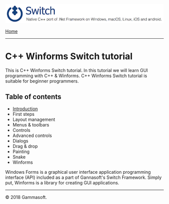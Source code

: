 [![Switch Header](../../Pictures/SwitchNativeC++port.png)](https://gammasoft71.wixsite.com/switch)

[Home](Home.md)

______________________________________________________________________________________________

# C++ Winforms Switch tutorial

This is C++ Winforms Switch tutorial. In this tutorial we will learn GUI programming with C++ & Winforms. C++ Winforms Switch tutorial is suitable for beginner programmers.

## Table of contents

* [Introduction](Introduction.md)
* First steps
* Layout management
* Menus & toolbars
* Controls
* Advanced controls
* Dialogs
* Drag & drop
* Painting
* Snake
* Winforms

Windows Forms is a graphical user interface application programming interface (API) included as a part of Gannasoft's Switch Framework. Simply put, Winforms is a library for creating GUI applications.

______________________________________________________________________________________________

© 2018 Gammasoft.
